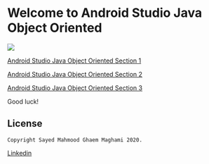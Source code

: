 # Welcome to Android Studio Java Object Oriented 

<img src="https://i.ibb.co/8YChSV0/Untitled-1.png" />

[Android Studio Java Object Oriented Section 1](https://github.com/mahmood-ghaem/AndroidStudio_OOP/wiki/Android-Studio-Java-Object-Oriented-Section-1)

[Android Studio Java Object Oriented Section 2](https://github.com/mahmood-ghaem/AndroidStudio_OOP/wiki/Android-Studio-Java-Object-Oriented-Section-2)

[Android Studio Java Object Oriented Section 3](https://github.com/mahmood-ghaem/AndroidStudio_OOP/wiki/Android-Studio-Java-Object-Oriented-Section-3)

Good luck!







## License
```
Copyright Sayed Mahmood Ghaem Maghami 2020.
```
[Linkedin](https://www.linkedin.com/in/mahmood-ghaemmaghami)
